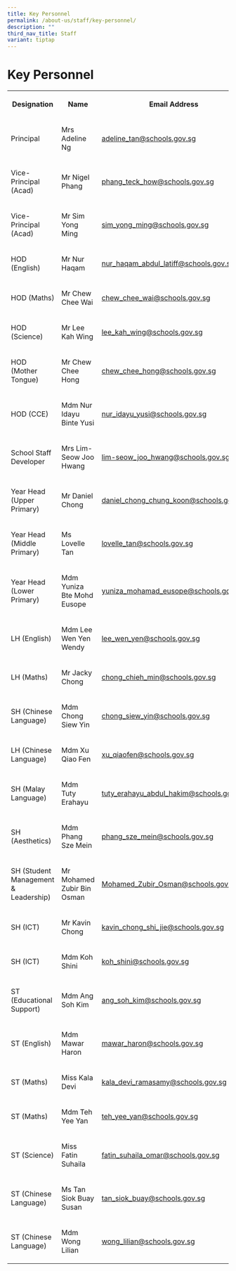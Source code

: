 ```yaml
---
title: Key Personnel
permalink: /about-us/staff/key-personnel/
description: ""
third_nav_title: Staff
variant: tiptap
---
```

<h1><strong>Key Personnel</strong></h1>
<table style="minWidth: 75px">
<colgroup>
<col>
<col>
<col>
</colgroup>
<tbody>
<tr>
<th rowspan="1" colspan="1">
<p>Designation</p>
</th>
<th rowspan="1" colspan="1">
<p>Name</p>
</th>
<th rowspan="1" colspan="1">
<p>Email Address</p>
</th>
</tr>
<tr>
<td rowspan="1" colspan="1">
<p>Principal</p>
</td>
<td rowspan="1" colspan="1">
<p>Mrs Adeline Ng</p>
</td>
<td rowspan="1" colspan="1">
<p><a href="mailto:adeline_tan@schools.gov.sg" rel="noopener noreferrer nofollow" target="_blank">adeline_tan@schools.gov.sg</a>
</p>
</td>
</tr>
<tr>
<td rowspan="1" colspan="1">
<p>Vice-Principal (Acad)</p>
</td>
<td rowspan="1" colspan="1">
<p>Mr Nigel Phang</p>
</td>
<td rowspan="1" colspan="1">
<p><a href="mailto:phang_teck_how@schools.gov.sg" rel="noopener noreferrer nofollow" target="_blank">phang_teck_how@schools.gov.sg</a>
</p>
</td>
</tr>
<tr>
<td rowspan="1" colspan="1">
<p>Vice-Principal (Acad)</p>
</td>
<td rowspan="1" colspan="1">
<p>Mr Sim Yong Ming</p>
</td>
<td rowspan="1" colspan="1">
<p><a href="mailto:phang_teck_how@schools.gov.sg" rel="noopener noreferrer nofollow" target="_blank">sim_yong_ming@schools.gov.sg</a>
</p>
</td>
</tr>
<tr>
<td rowspan="1" colspan="1">
<p>HOD (English)</p>
</td>
<td rowspan="1" colspan="1">
<p>Mr Nur Haqam</p>
</td>
<td rowspan="1" colspan="1">
<p><a href="mailto:nur_haqam_abdul_latiff@schools.gov.sg" rel="noopener noreferrer nofollow" target="_blank">nur_haqam_abdul_latiff@schools.gov.sg</a>
</p>
</td>
</tr>
<tr>
<td rowspan="1" colspan="1">
<p>HOD (Maths)</p>
</td>
<td rowspan="1" colspan="1">
<p>Mr Chew Chee Wai</p>
</td>
<td rowspan="1" colspan="1">
<p><a href="mailto:chew_chee_wai@schools.gov.sg" rel="noopener noreferrer nofollow" target="_blank">chew_chee_wai@schools.gov.sg</a>
</p>
</td>
</tr>
<tr>
<td rowspan="1" colspan="1">
<p>HOD (Science)</p>
</td>
<td rowspan="1" colspan="1">
<p>Mr Lee Kah Wing</p>
</td>
<td rowspan="1" colspan="1">
<p><a href="mailto:lee_kah_wing@schools.gov.sg" rel="noopener noreferrer nofollow" target="_blank">lee_kah_wing@schools.gov.sg</a>
</p>
</td>
</tr>
<tr>
<td rowspan="1" colspan="1">
<p>HOD (Mother Tongue)</p>
</td>
<td rowspan="1" colspan="1">
<p>Mr Chew Chee Hong</p>
</td>
<td rowspan="1" colspan="1">
<p><a href="mailto:chew_chee_hong@schools.gov.sg" rel="noopener noreferrer nofollow" target="_blank">chew_chee_hong@schools.gov.sg</a>
</p>
</td>
</tr>
<tr>
<td rowspan="1" colspan="1">
<p>HOD (CCE)</p>
</td>
<td rowspan="1" colspan="1">
<p>Mdm Nur Idayu Binte Yusi</p>
</td>
<td rowspan="1" colspan="1">
<p><a href="mailto:nur_idayu_yusi@schools.gov.sg" rel="noopener noreferrer nofollow" target="_blank">nur_idayu_yusi@schools.gov.sg</a>
</p>
</td>
</tr>
<tr>
<td rowspan="1" colspan="1">
<p>School Staff Developer</p>
</td>
<td rowspan="1" colspan="1">
<p>Mrs Lim-Seow Joo Hwang</p>
</td>
<td rowspan="1" colspan="1">
<p><a href="mailto:lim-seow_joo_hwang@schools.gov.sg" rel="noopener noreferrer nofollow" target="_blank">lim-seow_joo_hwang@schools.gov.sg</a>
</p>
</td>
</tr>
<tr>
<td rowspan="1" colspan="1">
<p>Year Head (Upper Primary)</p>
</td>
<td rowspan="1" colspan="1">
<p>Mr Daniel Chong</p>
</td>
<td rowspan="1" colspan="1">
<p><a href="mailto:daniel_chong_chung_koon@schools.gov.sg" rel="noopener noreferrer nofollow" target="_blank">daniel_chong_chung_koon@schools.gov.sg</a>
</p>
</td>
</tr>
<tr>
<td rowspan="1" colspan="1">
<p>Year Head (Middle Primary)</p>
</td>
<td rowspan="1" colspan="1">
<p>Ms Lovelle Tan</p>
</td>
<td rowspan="1" colspan="1">
<p><a href="mailto:lovelle_tan@schools.gov.sg" rel="noopener noreferrer nofollow" target="_blank">lovelle_tan@schools.gov.sg</a>
</p>
</td>
</tr>
<tr>
<td rowspan="1" colspan="1">
<p>Year Head (Lower Primary)</p>
</td>
<td rowspan="1" colspan="1">
<p>Mdm Yuniza Bte Mohd Eusope</p>
</td>
<td rowspan="1" colspan="1">
<p><a href="mailto:yuniza_mohamad_eusope@schools.gov.sg" rel="noopener noreferrer nofollow" target="_blank">yuniza_mohamad_eusope@schools.gov.sg</a>
</p>
</td>
</tr>
<tr>
<td rowspan="1" colspan="1">
<p>LH (English)</p>
</td>
<td rowspan="1" colspan="1">
<p>Mdm Lee Wen Yen Wendy</p>
</td>
<td rowspan="1" colspan="1">
<p><a href="mailto:lee_wen_yen@schools.gov.sg" rel="noopener noreferrer nofollow" target="_blank">lee_wen_yen@schools.gov.sg</a>
</p>
</td>
</tr>
<tr>
<td rowspan="1" colspan="1">
<p>LH (Maths)</p>
</td>
<td rowspan="1" colspan="1">
<p>Mr Jacky Chong</p>
</td>
<td rowspan="1" colspan="1">
<p><a href="mailto:chong_chieh_min@schools.gov.sg" rel="noopener noreferrer nofollow" target="_blank">chong_chieh_min@schools.gov.sg</a>
</p>
</td>
</tr>
<tr>
<td rowspan="1" colspan="1">
<p>SH (Chinese Language)</p>
</td>
<td rowspan="1" colspan="1">
<p>Mdm Chong Siew Yin</p>
</td>
<td rowspan="1" colspan="1">
<p><a href="mailto:chong_siew_yin@schools.gov.sg" rel="noopener noreferrer nofollow" target="_blank">chong_siew_yin@schools.gov.sg</a>
</p>
</td>
</tr>
<tr>
<td rowspan="1" colspan="1">
<p>LH (Chinese Language)</p>
</td>
<td rowspan="1" colspan="1">
<p>Mdm Xu Qiao Fen</p>
</td>
<td rowspan="1" colspan="1">
<p><a href="mailto:xu_qiaofen@schools.gov.sg" rel="noopener noreferrer nofollow" target="_blank">xu_qiaofen@schools.gov.sg</a>
</p>
</td>
</tr>
<tr>
<td rowspan="1" colspan="1">
<p>SH (Malay Language)</p>
</td>
<td rowspan="1" colspan="1">
<p>Mdm Tuty Erahayu</p>
</td>
<td rowspan="1" colspan="1">
<p><a href="mailto:tuty_erahayu_abdul_hakim@schools.gov.sg" rel="noopener noreferrer nofollow" target="_blank">tuty_erahayu_abdul_hakim@schools.gov.sg</a>
</p>
</td>
</tr>
<tr>
<td rowspan="1" colspan="1">
<p>SH (Aesthetics)</p>
</td>
<td rowspan="1" colspan="1">
<p>Mdm Phang Sze Mein</p>
</td>
<td rowspan="1" colspan="1">
<p><a href="mailto:phang_sze_mein@schools.gov.sg" rel="noopener noreferrer nofollow" target="_blank">phang_sze_mein@schools.gov.sg</a>
</p>
</td>
</tr>
<tr>
<td rowspan="1" colspan="1">
<p>SH (Student Management &amp; Leadership)</p>
</td>
<td rowspan="1" colspan="1">
<p>Mr Mohamed Zubir Bin Osman</p>
</td>
<td rowspan="1" colspan="1">
<p><a href="mailto:mohamed_zubir_osman@schools.gov.sg" rel="noopener noreferrer nofollow" target="_blank">Mohamed_Zubir_Osman@schools.gov.sg</a>
</p>
</td>
</tr>
<tr>
<td rowspan="1" colspan="1">
<p>SH (ICT)</p>
</td>
<td rowspan="1" colspan="1">
<p>Mr Kavin Chong</p>
</td>
<td rowspan="1" colspan="1">
<p><a href="mailto:kavin_chong_shi_jie@schools.gov.sg" rel="noopener noreferrer nofollow" target="_blank">kavin_chong_shi_jie@schools.gov.sg</a>
</p>
</td>
</tr>
<tr>
<td rowspan="1" colspan="1">
<p>SH (ICT)</p>
</td>
<td rowspan="1" colspan="1">
<p>Mdm Koh Shini</p>
</td>
<td rowspan="1" colspan="1">
<p><a href="mailto:koh_shini@schools.gov.sg" rel="noopener noreferrer nofollow" target="_blank">koh_shini@schools.gov.sg</a>
</p>
</td>
</tr>
<tr>
<td rowspan="1" colspan="1">
<p>ST (Educational Support)</p>
</td>
<td rowspan="1" colspan="1">
<p>Mdm Ang Soh Kim</p>
</td>
<td rowspan="1" colspan="1">
<p><a href="mailto:ang_soh_kim@schools.gov.sg" rel="noopener noreferrer nofollow" target="_blank">ang_soh_kim@schools.gov.sg</a>
</p>
</td>
</tr>
<tr>
<td rowspan="1" colspan="1">
<p>ST (English)</p>
</td>
<td rowspan="1" colspan="1">
<p>Mdm Mawar Haron</p>
</td>
<td rowspan="1" colspan="1">
<p><a href="mailto:mawar_haron@schools.gov.sg" rel="noopener noreferrer nofollow" target="_blank">mawar_haron@schools.gov.sg</a>
</p>
</td>
</tr>
<tr>
<td rowspan="1" colspan="1">
<p>ST (Maths)</p>
</td>
<td rowspan="1" colspan="1">
<p>Miss Kala Devi</p>
</td>
<td rowspan="1" colspan="1">
<p><a href="mailto:kala_devi_ramasamy@schools.gov.sg" rel="noopener noreferrer nofollow" target="_blank">kala_devi_ramasamy@schools.gov.sg</a>
</p>
</td>
</tr>
<tr>
<td rowspan="1" colspan="1">
<p>ST (Maths)</p>
</td>
<td rowspan="1" colspan="1">
<p>Mdm Teh Yee Yan</p>
</td>
<td rowspan="1" colspan="1">
<p><a href="mailto:teh_yee_yan@schools.gov.sg" rel="noopener noreferrer nofollow" target="_blank">teh_yee_yan@schools.gov.sg</a>
</p>
</td>
</tr>
<tr>
<td rowspan="1" colspan="1">
<p>ST (Science)</p>
</td>
<td rowspan="1" colspan="1">
<p>Miss Fatin Suhaila</p>
</td>
<td rowspan="1" colspan="1">
<p><a href="mailto:fatin_suhaila_omar@schools.gov.sg" rel="noopener noreferrer nofollow" target="_blank">fatin_suhaila_omar@schools.gov.sg</a>
</p>
</td>
</tr>
<tr>
<td rowspan="1" colspan="1">
<p>ST (Chinese Language)</p>
</td>
<td rowspan="1" colspan="1">
<p>Ms Tan Siok Buay Susan</p>
</td>
<td rowspan="1" colspan="1">
<p><a href="mailto:tan_siok_buay@schools.gov.sg" rel="noopener noreferrer nofollow" target="_blank">tan_siok_buay@schools.gov.sg</a>
</p>
</td>
</tr>
<tr>
<td rowspan="1" colspan="1">
<p>ST (Chinese Language)</p>
</td>
<td rowspan="1" colspan="1">
<p>Mdm Wong Lilian</p>
</td>
<td rowspan="1" colspan="1">
<p><a href="mailto:wong_lilian@schools.gov.sg" rel="noopener noreferrer nofollow" target="_blank">wong_lilian@schools.gov.sg</a>
</p>
</td>
</tr>
</tbody>
</table>
<p></p>
